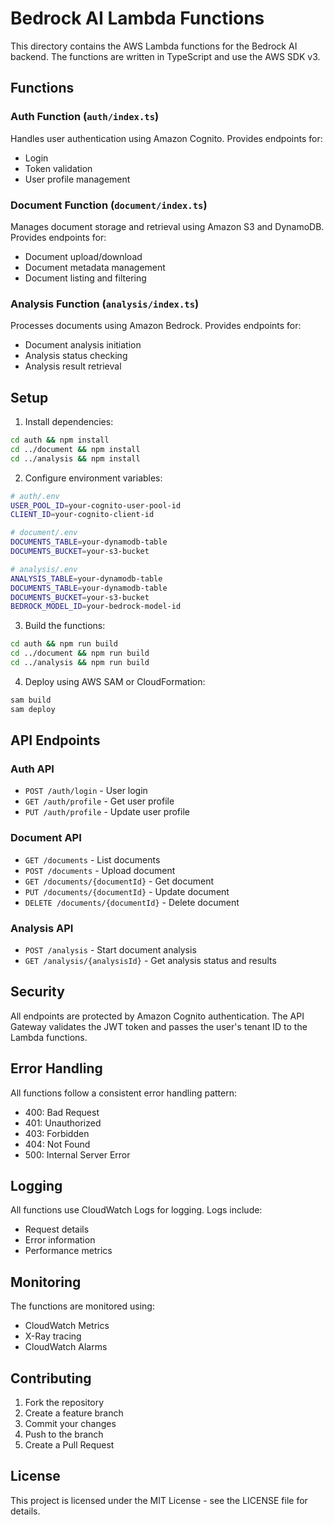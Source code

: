# Bedrock AI Lambda Functions

This directory contains the AWS Lambda functions for the Bedrock AI backend. The functions are written in TypeScript and use the AWS SDK v3.

## Functions

### Auth Function (`auth/index.ts`)
Handles user authentication using Amazon Cognito. Provides endpoints for:
- Login
- Token validation
- User profile management

### Document Function (`document/index.ts`)
Manages document storage and retrieval using Amazon S3 and DynamoDB. Provides endpoints for:
- Document upload/download
- Document metadata management
- Document listing and filtering

### Analysis Function (`analysis/index.ts`)
Processes documents using Amazon Bedrock. Provides endpoints for:
- Document analysis initiation
- Analysis status checking
- Analysis result retrieval

## Setup

1. Install dependencies:
```bash
cd auth && npm install
cd ../document && npm install
cd ../analysis && npm install
```

2. Configure environment variables:
```bash
# auth/.env
USER_POOL_ID=your-cognito-user-pool-id
CLIENT_ID=your-cognito-client-id

# document/.env
DOCUMENTS_TABLE=your-dynamodb-table
DOCUMENTS_BUCKET=your-s3-bucket

# analysis/.env
ANALYSIS_TABLE=your-dynamodb-table
DOCUMENTS_TABLE=your-dynamodb-table
DOCUMENTS_BUCKET=your-s3-bucket
BEDROCK_MODEL_ID=your-bedrock-model-id
```

3. Build the functions:
```bash
cd auth && npm run build
cd ../document && npm run build
cd ../analysis && npm run build
```

4. Deploy using AWS SAM or CloudFormation:
```bash
sam build
sam deploy
```

## API Endpoints

### Auth API
- `POST /auth/login` - User login
- `GET /auth/profile` - Get user profile
- `PUT /auth/profile` - Update user profile

### Document API
- `GET /documents` - List documents
- `POST /documents` - Upload document
- `GET /documents/{documentId}` - Get document
- `PUT /documents/{documentId}` - Update document
- `DELETE /documents/{documentId}` - Delete document

### Analysis API
- `POST /analysis` - Start document analysis
- `GET /analysis/{analysisId}` - Get analysis status and results

## Security

All endpoints are protected by Amazon Cognito authentication. The API Gateway validates the JWT token and passes the user's tenant ID to the Lambda functions.

## Error Handling

All functions follow a consistent error handling pattern:
- 400: Bad Request
- 401: Unauthorized
- 403: Forbidden
- 404: Not Found
- 500: Internal Server Error

## Logging

All functions use CloudWatch Logs for logging. Logs include:
- Request details
- Error information
- Performance metrics

## Monitoring

The functions are monitored using:
- CloudWatch Metrics
- X-Ray tracing
- CloudWatch Alarms

## Contributing

1. Fork the repository
2. Create a feature branch
3. Commit your changes
4. Push to the branch
5. Create a Pull Request

## License

This project is licensed under the MIT License - see the LICENSE file for details. 